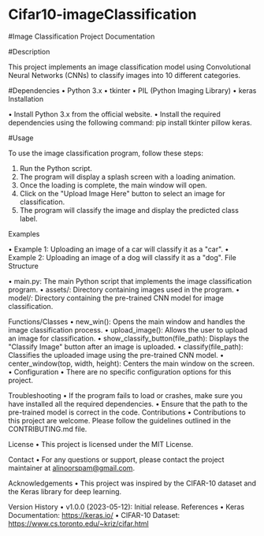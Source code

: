 # Cifar10-imageClassification

#Image Classification Project Documentation

#Description

This project implements an image classification model using Convolutional Neural Networks (CNNs) to classify images into 10 different categories.

#Dependencies
•	Python 3.x
•	tkinter
•	PIL (Python Imaging Library)
•	keras
Installation	

•	Install Python 3.x from the official website.
•	Install the required dependencies using the following command: pip install tkinter pillow keras.

#Usage

To use the image classification program, follow these steps:

1.	Run the Python script.
2.	The program will display a splash screen with a loading animation.
3.	Once the loading is complete, the main window will open.
4.	Click on the "Upload Image Here" button to select an image for classification.
5.	The program will classify the image and display the predicted class label.

Examples

•	Example 1: Uploading an image of a car will classify it as a "car".
•	Example 2: Uploading an image of a dog will classify it as a "dog".
File Structure

•	main.py: The main Python script that implements the image classification program.
•	assets/: Directory containing images used in the program.
•	model/: Directory containing the pre-trained CNN model for image classification.







Functions/Classes
•	new_win(): Opens the main window and handles the image classification process.
•	upload_image(): Allows the user to upload an image for classification.
•	show_classify_button(file_path): Displays the "Classify Image" button after an image is uploaded.
•	classify(file_path): Classifies the uploaded image using the pre-trained CNN model.
•	center_window(top, width, height): Centers the main window on the screen.
•	Configuration
•	There are no specific configuration options for this project.

Troubleshooting
•	If the program fails to load or crashes, make sure you have installed all the required dependencies.
•	Ensure that the path to the pre-trained model is correct in the code.
Contributions
•	Contributions to this project are welcome. Please follow the guidelines outlined in the CONTRIBUTING.md file.

License
•	This project is licensed under the MIT License.

Contact
•	For any questions or support, please contact the project maintainer at alinoorspam@gmail.com.

Acknowledgements
•	This project was inspired by the CIFAR-10 dataset and the Keras library for deep learning.

Version History
•	v1.0.0 (2023-05-12): Initial release.
References
•	Keras Documentation: https://keras.io/
•	CIFAR-10 Dataset: https://www.cs.toronto.edu/~kriz/cifar.html

